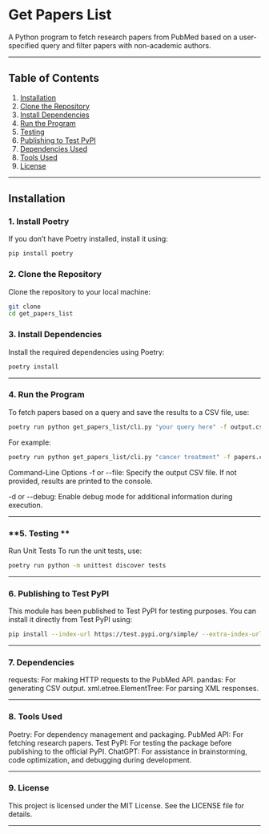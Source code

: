 # Get Papers List

A Python program to fetch research papers from PubMed based on a user-specified query and filter papers with non-academic authors.

---

## Table of Contents
1. [Installation](#installation)
2. [Clone the Repository](#clone-the-repository)
3. [Install Dependencies](#install-dependencies)
4. [Run the Program](#run-the-program)
5. [Testing](#testing)
6. [Publishing to Test PyPI](#publishing-to-test-pypi)
7. [Dependencies Used](#dependencies)
8. [Tools Used](#tools-used)
9. [License](#license)

---

## Installation

### **1. Install Poetry**
If you don’t have Poetry installed, install it using:
```bash
pip install poetry
```

### **2. Clone the Repository**
Clone the repository to your local machine:

```bash
git clone 
cd get_papers_list
```

### **3. Install Dependencies**
Install the required dependencies using Poetry:

```bash
poetry install
```

---

### **4. Run the Program**
To fetch papers based on a query and save the results to a CSV file, use:

```bash
poetry run python get_papers_list/cli.py "your query here" -f output.csv
```

For example:

```bash
poetry run python get_papers_list/cli.py "cancer treatment" -f papers.csv
```

Command-Line Options
-f or --file: Specify the output CSV file. If not provided, results are printed to the console.

-d or --debug: Enable debug mode for additional information during execution.

---

### **5. Testing **
Run Unit Tests
To run the unit tests, use:

```bash
poetry run python -m unittest discover tests
```

---

### **6. Publishing to Test PyPI**
This module has been published to Test PyPI for testing purposes. You can install it directly from Test PyPI using:

```bash
pip install --index-url https://test.pypi.org/simple/ --extra-index-url https://pypi.org/simple/ get-papers-list-sakshi
```

---

### **7. Dependencies**
requests: For making HTTP requests to the PubMed API.
pandas: For generating CSV output.
xml.etree.ElementTree: For parsing XML responses.

---

### **8. Tools Used**
Poetry: For dependency management and packaging.
PubMed API: For fetching research papers.
Test PyPI: For testing the package before publishing to the official PyPI.
ChatGPT: For assistance in brainstorming, code optimization, and debugging during development.

---

### **9. License**
This project is licensed under the MIT License. See the LICENSE file for details.

---

